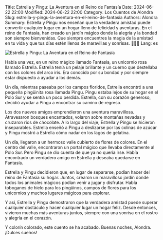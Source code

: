 Title: Estrella y Pingu: La Aventura en el Reino de Fantasía
Date: 2024-06-22 22:00
Modified: 2024-06-22 22:00
Category: Los Cuentos de Alondra
Slug: estrella-y-pingu-la-aventura-en-el-reino-de-fantasia
Authors: Alondra
Summary: Estrella y Pingu nos enseñan que la verdadera amistad puede convertir cualquier lugar en un hogar lleno de felicidad y aventuras. En el reino de Fantasía, han creado un jardín mágico donde la alegría y la bondad son siempre bienvenidas. Que siempre encuentres la magia de la amistad en tu vida y que tus días estén llenos de maravillas y sonrisas. 🦄🐧🌟
Lang: es

![Estrella y Pingu: La Aventura en el Reino de Fantasía](theme/images/5_estrella_y_pingu.webp)

Había una vez, en un reino mágico llamado Fantasía, un unicornio rosa llamado Estrella. Estrella tenía un pelaje brillante y un cuerno que destellaba con los colores del arco iris. Era conocido por su bondad y por siempre estar dispuesto a ayudar a los demás.

Un día, mientras paseaba por los campos floridos, Estrella encontró a una pequeña pingüinita rosa llamada Pingu. Pingu estaba lejos de su hogar en el Polo Sur y se sentía un poco perdida. Estrella, con su corazón generoso, decidió ayudar a Pingu a encontrar su camino de regreso.

Los dos nuevos amigos emprendieron una aventura maravillosa. Atravesaron bosques encantados, volaron sobre montañas nevadas y cruzaron ríos de chocolate. A lo largo del viaje, Estrella y Pingu se hicieron inseparables. Estrella enseñó a Pingu a deslizarse por las colinas de azúcar y Pingu mostró a Estrella cómo nadar en los lagos de gelatina.

Un día, llegaron a un hermoso valle cubierto de flores de colores. En el centro del valle, encontraron un portal mágico que llevaba directamente al Polo Sur. Pero Pingu se dio cuenta de que ya no quería irse. Había encontrado un verdadero amigo en Estrella y deseaba quedarse en Fantasía.

Estrella y Pingu decidieron que, en lugar de separarse, podían hacer del reino de Fantasía su hogar. Juntos, crearon un maravilloso jardín donde todos los animales mágicos podían venir a jugar y disfrutar. Había toboganes de hielo para los pingüinos, campos de flores para los unicornios y muchos lugares mágicos para explorar.

Y así, Estrella y Pingu demostraron que la verdadera amistad puede superar cualquier obstáculo y hacer cualquier lugar un hogar feliz. Desde entonces, vivieron muchas más aventuras juntos, siempre con una sonrisa en el rostro y alegría en el corazón.

Y colorín colorado, este cuento se ha acabado. Buenas noches, Alondra. ¡Dulces sueños!




